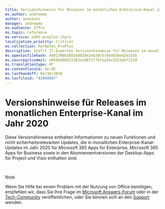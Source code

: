 ```yaml
---
title: Versionshinweise für Releases im monatlichen Enterprise-Kanal im Jahr 2020
ms.author: andrewmo
author: anankani
manager: andrewmo
ms.audience: ITPro
ms.topic: reference
ms.service: o365-proplus-itpro
localization_priority: Critical
ms.collection: RelNotes_ProPlus
description: Stellt IT-Experten Versionshinweise für Releases im monatlichen Enterprise-Kanal für Microsoft 365 Apps im Jahr 2020 zur Verfügung.
ms.openlocfilehash: eb01398438834d028e34a30c5c9ddd38ed2631d5
ms.sourcegitcommit: e950bd86b21283e1d6f1f76faa26cd323ab7213d
ms.translationtype: HT
ms.contentlocale: de-DE
ms.lasthandoff: 04/30/2020
ms.locfileid: "43954947"
---
```

# <a name="release-notes-for-monthly-enterprise-channel-releases-in-2020"></a>Versionshinweise für Releases im monatlichen Enterprise-Kanal im Jahr 2020

Diese Versionshinweise enthalten Informationen zu neuen Funktionen und nicht sicherheitsrelevanten Updates, die in monatlichen Enterprise-Kanal-Updates im Jahr 2020 für Microsoft 365 Apps for Enterprise, Microsoft 365 Apps for Business sowie in den Abonnementversionen der Desktop-Apps für Project und Visio enthalten sind.


[//]: # (FEATUREDETAILS NICHT ENTFERNEN BEGINN INHALT)


[//]: # (FEATUREDETAILS NICHT ENTFERNEN ENDE INHALT)

<br/>

[//]: # (BUGDETAILS NICHT ENTFERNEN BEGINN INHALT)


[//]: # (BUGDETAILS NICHT ENTFERNEN ENDE INHALT)




> [!NOTE]
> Wenn Sie Hilfe bei einem Problem mit der Nutzung von Office benötigen, empfehlen wir, dass Sie Ihre Frage im [Microsoft Answers-Forum](https://answers.microsoft.com/) oder in der [Tech-Community](https://techcommunity.microsoft.com/) veröffentlichen, oder Sie können sich an den [Support](https://support.microsoft.com/contactus) wenden.

